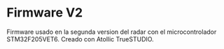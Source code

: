 # Firmware V2
Firmware usado en la segunda version del radar con el microcontrolador STM32F205VET6. Creado con Atollic TrueSTUDIO.